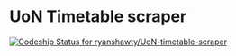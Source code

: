 UoN Timetable scraper
====
[ ![Codeship Status for ryanshawty/UoN-timetable-scraper](https://www.codeship.io/projects/ddf8b800-12a5-0132-1473-12da9d47e71d/status)](https://www.codeship.io/projects/33248)